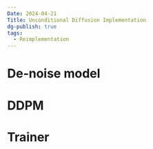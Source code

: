 ```yaml
---
Date: 2024-04-21
Title: Unconditional Diffusion Implementation
dg-publish: true
tags:
  - Reimplementation
---
```


# De-noise model 


# DDPM 


# Trainer
